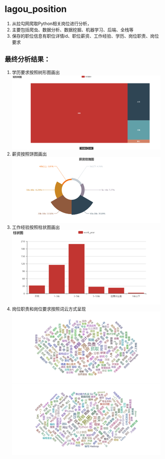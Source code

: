 # lagou_position
1. 从拉勾网爬取Python相关岗位进行分析，
2. 主要包括爬虫、数据分析、数据挖掘、机器学习、后端、全栈等
3. 保存的职位信息有职位详情id、职位薪资、工作经验、学历、岗位职责、岗位要求
## 最终分析结果：
1. 学历要求按照树形图画出
 ![image](https://github.com/anhuaxiang/lagou_position/blob/master/image/%E7%9F%A9%E5%BD%A2%E6%A0%91%E5%9B%BE.png)
2. 薪资按照饼图画出
![image](https://github.com/anhuaxiang/lagou_position/blob/master/image/%E8%96%AA%E8%B5%84%E7%8E%AB%E7%91%B0%E5%9B%BE.png)
3. 工作经验按照柱状图画出
![image](https://github.com/anhuaxiang/lagou_position/blob/master/image/%E6%9F%B1%E7%8A%B6%E5%9B%BE.png)
4. 岗位职责和岗位要求按照词云方式呈现
![image](https://github.com/anhuaxiang/lagou_position/blob/master/image/%E5%B2%97%E4%BD%8D%E8%81%8C%E8%B4%A3.png)
![image](https://github.com/anhuaxiang/lagou_position/blob/master/image/%E5%B2%97%E4%BD%8D%E8%A6%81%E6%B1%82.png)
